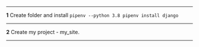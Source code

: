 ***
**1** Create folder and install `pipenv --python 3.8 pipenv install django`
***
**2** Create my project - my_site.
***
